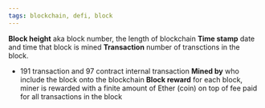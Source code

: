 ```yaml
---
tags: blockchain, defi, block
---
```


**Block height** aka block number, the length of blockchain
**Time stamp** date and time that block is mined
**Transaction** number of transctions in the block. 
- 191 transaction and 97 contract internal transaction
**Mined by** who include the block onto the blockchain
**Block reward** for each block, miner is rewarded with a finite amount of Ether (coin) on top of fee paid for all transactions in the block
